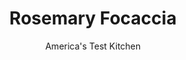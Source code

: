 ---
layout: ../../layouts/MarkdownPostLayout.astro
title: Rosemary Focaccia
author: America's Test Kitchen
pubDate: 2023-03-15
description: "The dense, greasy bread bricks populating most bakery shelves don’t deserve their hearth-inspired name. Could a little patience—and a hands-off approach—lighten the loaf?"
image_url: https://res.cloudinary.com/hksqkdlah/image/upload/ar_1:1,c_fill,dpr_2.0,f_auto,fl_lossy.progressive.strip_profile,g_faces:auto,q_auto:low,w_344/SFS_rosemary_focaccia-32_ju9z0l
tags: ["Appetizers","Italian","Breads","Cookbook Collection","Cookbook Collection"]
calories: 
protein: 
carbohydrates: 
fats: 
fiber: 
ingredients: ["1/2 cup (2 1/2 ounces), unbleached all-purpose flour","1/3 cup (2 2/3 ounces), warm water (100-110 degrees F)","1/4 teaspoon, instant or rapid-rise yeast","2 1/2 cups (12 1/2 ounces), unbleached all-purpose flour, plus extra for shaping","1 1/4 cups (10 ounces), warm water (100-110 degrees F)","1 teaspoon, instant or rapid-rise yeast","2 teaspoons, kosher salt","1/4 cup, extra-virgin olive oil","2 tablespoons, chopped fresh rosemary"]
serves: 
time: ""
instructions: ["FOR THE BIGA: Combine flour, water, and yeast in large bowl and stir with wooden spoon until uniform mass forms and no dry flour remains, about 1 minute. Cover bowl tightly with plastic wrap and let stand at room temperature (about 70 degrees) overnight (at least 8 hours and up to 24 hours.) Use immediately or store in refrigerator for up to 3 days (allow to stand at room temperature 30 minutes before proceeding with recipe.)","FOR THE DOUGH: Stir flour, water, and yeast into biga with wooden spoon until uniform mass forms and no dry flour remains, about 1 minute. Cover with plastic wrap and let rise at room temperature for 15 minutes.","Sprinkle 2 teaspoons salt over dough; stir into dough until thoroughly incorporated, about 1 minute. Cover with plastic wrap and let rise at room temperature 30 minutes. Spray rubber spatula or bowl scraper with nonstick cooking spray; fold partially risen dough over itself by gently lifting and folding edge of dough toward middle. Turn bowl 90 degrees; fold again. Turn bowl and fold dough 6 more times (total of 8 turns). Cover with plastic wrap and let rise for 30 minutes. Repeat folding, turning, and rising 2 more times, for total of three 30-minute rises. Meanwhile, adjust oven rack to upper-middle position, place baking stone on rack, and heat oven to 500 degrees at least 30 minutes before baking.","Gently transfer dough to lightly floured counter. Lightly dust top of dough with flour and divide in half. Shape each piece of dough into 5-inch round by gently tucking under edges. Coat two 9-inch round cake pans with 2 tablespoons olive oil each. Sprinkle each pan with ½ teaspoon kosher salt. Place round of dough in pan, top side down; slide dough around pan to coat bottom and sides, then flip over. Repeat with second piece of dough. Cover pans with plastic wrap and let rest for 5 minutes.","Using fingertips, press dough out toward edges of pan. (If dough resists stretching, let it relax for 5 to 10 minutes before trying again.) Using dinner fork, poke surface of dough 25 to 30 times, popping any large bubbles. Sprinkle rosemary evenly over top of dough. Let dough rest until slightly bubbly, 5 to 10 minutes.","Place pans on baking stone and reduce oven temperature to 450 degrees. Bake until tops are golden brown, 25 to 28 minutes, switching placement of pans halfway through baking. Transfer pans to wire rack and let cool 5 minutes. Remove loaves from pan and return to wire rack. Brush tops with any oil remaining in pan. Let cool 30 minutes before serving."]
nutrition: undefined
notes: "If you don’t have a baking stone, bake the bread on an overturned, preheated rimmed baking sheet set on the upper-middle oven rack. The bread can be kept for up to 2 days well wrapped at room temperature or frozen for 2 months wrapped in foil and placed in a zipper-lock bag."
---